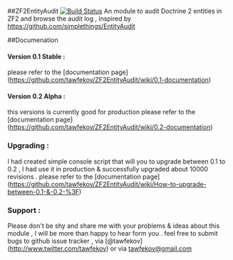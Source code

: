 ##ZF2EntityAudit [![Build Status](https://travis-ci.org/tawfekov/ZF2EntityAudit.png?branch=master)](https://travis-ci.org/tawfekov/ZF2EntityAudit)
An module to audit Doctrine 2 entities in ZF2 and browse the audit log , inspired by https://github.com/simplethings/EntityAudit

##Documenation
#### Version 0.1 Stable :
please refer to the [documentation page] 
(https://github.com/tawfekov/ZF2EntityAudit/wiki/0.1-documentation)


#### Version 0.2 Alpha :
this versions is currently good for production 
please refer to the [documentation page] 
(https://github.com/tawfekov/ZF2EntityAudit/wiki/0.2-documentation)

### Upgrading :
I had created simple console script that will you to upgrade between 0.1 to 0.2 , I had use it in production & successfully upgraded about 10000 revisions . 
please refer to the [documentation page] 
(https://github.com/tawfekov/ZF2EntityAudit/wiki/How-to-upgrade-between-0.1-&-0.2-%3F)

### Support :
Please don't be shy and share me with your problems & ideas about this module , I will be more than happy to hear form you .
feel free to submit bugs to  github issue tracker , via [@tawfekov] (http://www.twitter.com/tawfekov) or via 
[tawfekov@gmail.com](tawfeov@gmail.com)